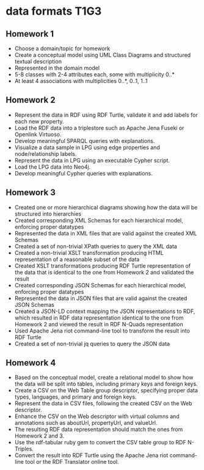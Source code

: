 # data formats T1G3

## Homework 1

* Choose a domain/topic for homework
* Create a conceptual model using UML Class Diagrams and structured textual description
* Represented in the domain model
* 5-8 classes with 2-4 attributes each, some with multiplicity 0..*
* At least 4 associations with multiplicities 0..*, 0..1, 1..1

## Homework 2

* Represent the data in RDF using RDF Turtle, validate it and add labels for each new property.
* Load the RDF data into a triplestore such as Apache Jena Fuseki or Openlink Virtuoso.
* Develop meaningful SPARQL queries with explanations.
* Visualize a data sample in LPG using edge properties and node/relationship labels.
* Represent the data in LPG using an executable Cypher script.
* Load the LPG data into Neo4j.
* Develop meaningful Cypher queries with explanations.

## Homework 3

* Created one or more hierarchical diagrams showing how the data will be structured into hierarchies
* Created corresponding XML Schemas for each hierarchical model, enforcing proper datatypes
* Represented the data in XML files that are valid against the created XML Schemas
* Created a set of non-trivial XPath queries to query the XML data
* Created a non-trivial XSLT transformation producing HTML representation of a reasonable subset of the data
* Created XSLT transformations producing RDF Turtle representation of the data that is identical to the one from Homework 2 and validated the result
* Created corresponding JSON Schemas for each hierarchical model, enforcing proper datatypes
* Represented the data in JSON files that are valid against the created JSON Schemas
* Created a JSON-LD context mapping the JSON representations to RDF, which resulted in RDF data representation identical to the one from Homework 2 and viewed the result in RDF N-Quads representation
* Used Apache Jena riot command-line tool to transform the result into RDF Turtle
* Created a set of non-trivial jq queries to query the JSON data

## Homework 4

* Based on the conceptual model, create a relational model to show how the data will be split into tables, including primary keys and foreign keys.
* Create a CSV on the Web Table group descriptor, specifying proper data types, languages, and primary and foreign keys.
* Represent the data in CSV files, following the created CSV on the Web descriptor.
* Enhance the CSV on the Web descriptor with virtual columns and annotations such as aboutUrl, propertyUrl, and valueUrl.
* The resulting RDF data representation should match the ones from Homework 2 and 3.
* Use the rdf-tabular ruby gem to convert the CSV table group to RDF N-Triples.
* Convert the result into RDF Turtle using the Apache Jena riot command-line tool or the RDF Translator online tool.